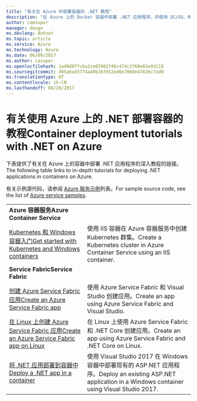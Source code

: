 ```yaml
---
title: "有关在 Azure 中部署容器的 .NET 教程"
description: "在 Azure 上的 Docker 容器中部署 .NET 应用程序，并使用 DC/OS、Mesos 或 Kubernetes 对其进行缩放。"
author: camsoper
manager: douge
ms.devlang: dotnet
ms.topic: article
ms.service: Azure
ms.technology: Azure
ms.date: 06/09/2017
ms.author: casoper
ms.openlocfilehash: 1a40d07fc6a1ce07002f46c47dc3768e02e93118
ms.sourcegitcommit: d95a6ad3774a49b16f652e40e7860e47636c7ad0
ms.translationtype: HT
ms.contentlocale: zh-CN
ms.lasthandoff: 08/28/2017
---
```

# <a name="container-deployment-tutorials-with-net-on-azure"></a><span data-ttu-id="66bf1-103">有关使用 Azure 上的 .NET 部署容器的教程</span><span class="sxs-lookup"><span data-stu-id="66bf1-103">Container deployment tutorials with .NET on Azure</span></span>

<span data-ttu-id="66bf1-104">下表提供了有关在 Azure 上的容器中部署 .NET 应用程序的深入教程的链接。</span><span class="sxs-lookup"><span data-stu-id="66bf1-104">The following table links to in-depth tutorials for deploying .NET applications in containers on Azure.</span></span>

<span data-ttu-id="66bf1-105">有关示例源代码，请参阅 [Azure 服务示例](https://azure.microsoft.com/resources/samples/?platform=dotnet)列表。</span><span class="sxs-lookup"><span data-stu-id="66bf1-105">For sample source code, see the list of [Azure service samples](https://azure.microsoft.com/resources/samples/?platform=dotnet).</span></span>

| | |
|---|---|
| <span data-ttu-id="66bf1-106">**Azure 容器服务**</span><span class="sxs-lookup"><span data-stu-id="66bf1-106">**Azure Container Service**</span></span> ||
| <span data-ttu-id="66bf1-107">[Kubernetes 和 Windows 容器入门][1]</span><span class="sxs-lookup"><span data-stu-id="66bf1-107">[Get started with Kubernetes and Windows containers][1]</span></span> | <span data-ttu-id="66bf1-108">使用 IIS 容器在 Azure 容器服务中创建 Kubernetes 群集。</span><span class="sxs-lookup"><span data-stu-id="66bf1-108">Create a Kubernetes cluster in Azure Container Service using an IIS container.</span></span>
|<span data-ttu-id="66bf1-109">**Service Fabric**</span><span class="sxs-lookup"><span data-stu-id="66bf1-109">**Service Fabric**</span></span>| |
| <span data-ttu-id="66bf1-110">[创建 Azure Service Fabric 应用][2]</span><span class="sxs-lookup"><span data-stu-id="66bf1-110">[Create an Azure Service Fabric app][2]</span></span> | <span data-ttu-id="66bf1-111">使用 Azure Service Fabric 和 Visual Studio 创建应用。</span><span class="sxs-lookup"><span data-stu-id="66bf1-111">Create an app using Azure Service Fabric and Visual Studio.</span></span> | 
| <span data-ttu-id="66bf1-112">[在 Linux 上创建 Azure Service Fabric 应用][3]</span><span class="sxs-lookup"><span data-stu-id="66bf1-112">[Create an Azure Service Fabric app on Linux][3]</span></span> | <span data-ttu-id="66bf1-113">在 Linux 上使用 Azure Service Fabric 和 .NET Core 创建应用。</span><span class="sxs-lookup"><span data-stu-id="66bf1-113">Create an  app using Azure Service Fabric and .NET Core on Linux.</span></span> | 
| <span data-ttu-id="66bf1-114">[将 .NET 应用部署到容器中][4]</span><span class="sxs-lookup"><span data-stu-id="66bf1-114">[Deploy a .NET app in a container][4]</span></span> | <span data-ttu-id="66bf1-115">使用 Visual Studio 2017 在 Windows 容器中部署现有的 ASP.NET 应用程序。</span><span class="sxs-lookup"><span data-stu-id="66bf1-115">Deploy an existing ASP.NET application in a Windows container using Visual Studio 2017.</span></span>  |

[1]: /azure/container-service/container-service-kubernetes-windows-walkthrough
[2]: /azure/service-fabric/service-fabric-create-your-first-application-in-visual-studio
[3]: /azure/service-fabric/service-fabric-get-started-containers
[4]: /azure/service-fabric/service-fabric-host-app-in-a-container
